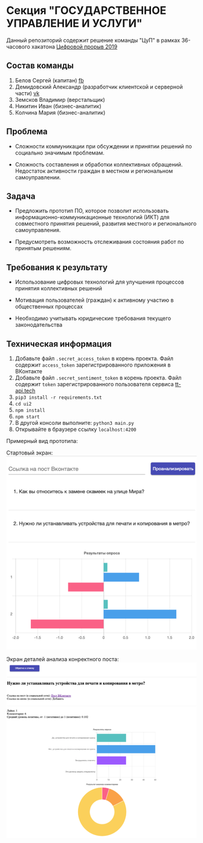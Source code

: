 # Секция "ГОСУДАРСТВЕННОЕ УПРАВЛЕНИЕ И УСЛУГИ"

Данный репозиторий содержит решение команды "ЦуП" в рамках
36-часового хакатона
[Цифровой прорыв 2019](https://xn--b1aaqfxbbhefb3bya5f.xn--p1ai/)

## Состав команды

1. Белов Сергей (капитан)
[fb](https://www.facebook.com/profile.php?id=100002394559660)
2. Демидовский Александр (разработчик клиентской и серверной части)
[vk](https://vk.com/demid5111)
3. Земсков Владимир (верстальщик)
4. Никитин Иван (бизнес-аналитик)
5. Колчина Мария (бизнес-аналитик)

## Проблема

* Сложности коммуникации при обсуждении и принятии решений по социально
значимым проблемам.

* Сложность составления и обработки коллективных обращений. Недостаток
активности граждан в местном и региональном самоуправлении.

## Задача

* Предложить прототип ПО, которое позволит использовать
информационно-коммуникационные технологий (ИКТ) для совместного
принятия решений, развития местного и регионального самоуправления.

* Предусмотреть возможность отслеживания состояния работ по
принятым решениям.

## Требования к результату

* Использование цифровых технологий для улучшения процессов принятия
коллективных решений

* Мотивация пользователей (граждан) к активному участию в общественных
процессах
* Необходимо учитывать юридические требования текущего законодательства

## Техническая информация

1. Добавьте файл `.secret_access_token`
в корень проекта. Файл содержит `access_token` зарегистрированного
приложения в ВКонтакте
2. Добавьте файл `.secret_sentiment_token`
в корень проекта. Файл содержит `token` зарегистрированного
пользователя сервиса [tt-api.tech](https://tt-api.tech)
2. `pip3 install -r requirements.txt`
3. `cd ui2`
4. `npm install`
5. `npm start`
6. В другой консоли выполните: `python3 main.py`
7. Открывайте в браузере ссылку `localhost:4200`

Примерный вид прототипа:

Стартовый экран:
![стартовый экран](./img/main_screen.png)

Экран деталей анализа конректного поста:
![экран деталей](./img/details_screen.png)
